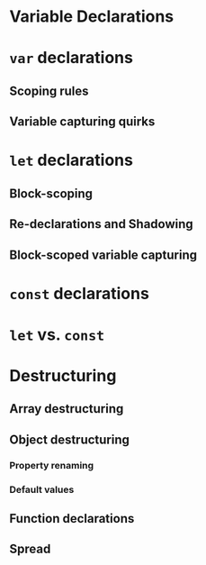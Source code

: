 # Variable Declarations
# `var` declarations
## Scoping rules
## Variable capturing quirks
# `let` declarations
## Block-scoping
## Re-declarations and Shadowing
## Block-scoped variable capturing
# `const` declarations
# `let` vs. `const`
# Destructuring
## Array destructuring
## Object destructuring
### Property renaming
### Default values
## Function declarations
## Spread